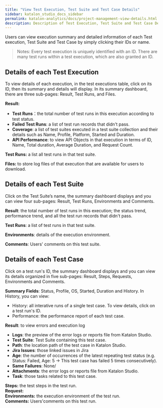 ```yaml
---
title: "View Test Execution, Test Suite and Test Case Details"
sidebar: katalon_studio_docs_sidebar
permalink: katalon-analytics/docs/project-management-view-details.html
description: Description of Test Execution, Test Suite and Test Case Details
---
```


Users can view execution summary and detailed information of each Test execution, Test Suite and Test Case by simply clicking their IDs or name.
> Notes:
> Every test execution is uniquely identified with an ID. There are many test runs within a test execution, which are also granted an ID.

## Details of each Test Execution

To view details of each execution, in the test executions table, click on its ID, then its summary and details will display. In its summary dashboard, there are three sub-pages: Result, Test Runs, and Files.

**Result:**

* **Test Runs**：the total number of test runs in this execution according to test status.
* **Failed Test Runs**: a list of test run records that didn't pass.
* **Coverage**: a list of test suites executed in a test suite collection and their details such as Name, Profile, Platform, Started and Duration.
* **API Performance**: to view API Objects in that execution in terms of ID, Name, Total duration, Average Duration, and Request Count.

**Test Runs:** a list all test runs in that test suite.

**Files:** to store log files of that execution that are available for users to download.

## Details of each Test Suite

Click on the Test Suite’s name, the summary dashboard displays and you can view four sub-pages: Result, Test Runs, Environments and Comments.

**Result**: the total number of test runs in this execution; the status trend, performance trend, and all the test run records that didn't pass.

**Test Runs**: a list of test runs in that test suite.

**Environments**: details of the execution environment.

**Comments**: Users' comments on this test suite.

## Details of each Test Case

Click on a test run's ID, the summary dashboard displays and you can view its details organized in five sub-pages: Result, Steps, Requests, Environments and Comments.

**Summary Fields**: Status, Profile, OS, Started, Duration and History. In History, you can view:

* History: all interative runs of a single test case. To view details, click on a test run's ID.
* Performance:  the performance report of each test case.

**Result**: to view errors and execution log

* **Logs**: the preview of the error logs or reports file from Katalon Studio.
* **Test Suite**: Test Suite containing this test case.
* **Path**: the location path of the test case in Katalon Studio.
* **Jira Issues**: those linked issues in Jira
* **Age**: the number of occurrences of the latest repeating test status (e.g. Status: Failed, Age: 5 → This test case has failed 5 times consecutively).
* **Same Failures**: None/
* **Attachments**: the error logs or reports file from Katalon Studio.
* **Task**: those tasks related to this test case.

**Steps:** the test steps in the test run.\
**Request:**\
**Environments:** the execution environment of the test run.\
**Comments:** Users'comments on this test run.
